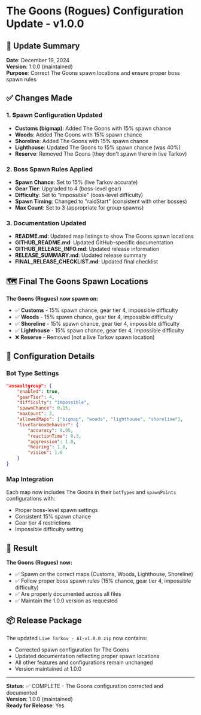 # The Goons (Rogues) Configuration Update - v1.0.0

## 🎯 Update Summary

**Date**: December 19, 2024  
**Version**: 1.0.0 (maintained)  
**Purpose**: Correct The Goons spawn locations and ensure proper boss spawn rules

## ✅ Changes Made

### 1. **Spawn Configuration Updated**
- **Customs (bigmap)**: Added The Goons with 15% spawn chance
- **Woods**: Added The Goons with 15% spawn chance  
- **Shoreline**: Added The Goons with 15% spawn chance
- **Lighthouse**: Updated The Goons to 15% spawn chance (was 40%)
- **Reserve**: Removed The Goons (they don't spawn there in live Tarkov)

### 2. **Boss Spawn Rules Applied**
- **Spawn Chance**: Set to 15% (live Tarkov accurate)
- **Gear Tier**: Upgraded to 4 (boss-level gear)
- **Difficulty**: Set to "impossible" (boss-level difficulty)
- **Spawn Timing**: Changed to "raidStart" (consistent with other bosses)
- **Max Count**: Set to 3 (appropriate for group spawns)

### 3. **Documentation Updated**
- **README.md**: Updated map listings to show The Goons spawn locations
- **GITHUB_README.md**: Updated GitHub-specific documentation
- **GITHUB_RELEASE_INFO.md**: Updated release information
- **RELEASE_SUMMARY.md**: Updated release summary
- **FINAL_RELEASE_CHECKLIST.md**: Updated final checklist

## 🗺️ Final The Goons Spawn Locations

**The Goons (Rogues) now spawn on:**
- ✅ **Customs** - 15% spawn chance, gear tier 4, impossible difficulty
- ✅ **Woods** - 15% spawn chance, gear tier 4, impossible difficulty  
- ✅ **Shoreline** - 15% spawn chance, gear tier 4, impossible difficulty
- ✅ **Lighthouse** - 15% spawn chance, gear tier 4, impossible difficulty
- ❌ **Reserve** - Removed (not a live Tarkov spawn location)

## 🔧 Configuration Details

### Bot Type Settings
```json
"assaultgroup": {
    "enabled": true,
    "gearTier": 4,
    "difficulty": "impossible",
    "spawnChance": 0.15,
    "maxCount": 3,
    "allowedMaps": ["bigmap", "woods", "lighthouse", "shoreline"],
    "liveTarkovBehavior": {
        "accuracy": 0.95,
        "reactionTime": 0.3,
        "aggression": 1.0,
        "hearing": 1.0,
        "vision": 1.0
    }
}
```

### Map Integration
Each map now includes The Goons in their `botTypes` and `spawnPoints` configurations with:
- Proper boss-level spawn settings
- Consistent 15% spawn chance
- Gear tier 4 restrictions
- Impossible difficulty setting

## 🎉 Result

**The Goons (Rogues) now:**
- ✅ Spawn on the correct maps (Customs, Woods, Lighthouse, Shoreline)
- ✅ Follow proper boss spawn rules (15% chance, gear tier 4, impossible difficulty)
- ✅ Are properly documented across all files
- ✅ Maintain the 1.0.0 version as requested

## 📦 Release Package

The updated `Live Tarkov - AI-v1.0.0.zip` now contains:
- Corrected spawn configuration for The Goons
- Updated documentation reflecting proper spawn locations
- All other features and configurations remain unchanged
- Version maintained at 1.0.0

---

**Status**: ✅ COMPLETE - The Goons configuration corrected and documented  
**Version**: 1.0.0 (maintained)  
**Ready for Release**: Yes

